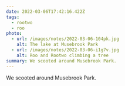 ```yaml
---
date: 2022-03-06T17:42:16.422Z
tags:
  - rootwo
  - roo
photo:
  - url: /images/notes/2022-03-06-104pk.jpg
    alt: The lake at Musebrook Park
  - url: /images/notes/2022-03-06-i1g7v.jpg
    alt: Roo and Rootwo climbing a tree
summary: We scooted around Musebrook Park.
---
```

We scooted around Musebrook Park. 
